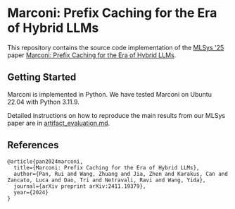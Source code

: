 # Marconi: Prefix Caching for the Era of Hybrid LLMs

This repository contains the source code implementation of the [MLSys '25](https://mlsys.org/) paper [Marconi: Prefix Caching for the Era of Hybrid LLMs](https://arxiv.org/abs/2411.19379). 

## Getting Started

Marconi is implemented in Python. We have tested Marconi on Ubuntu 22.04 with Python 3.11.9.

Detailed instructions on how to reproduce the main results from our MLSys paper are in [artifact_evaluation.md](artifact_evaluation.md).


## References

```
@article{pan2024marconi,
  title={Marconi: Prefix Caching for the Era of Hybrid LLMs},
  author={Pan, Rui and Wang, Zhuang and Jia, Zhen and Karakus, Can and Zancato, Luca and Dao, Tri and Netravali, Ravi and Wang, Yida},
  journal={arXiv preprint arXiv:2411.19379},
  year={2024}
}
```

